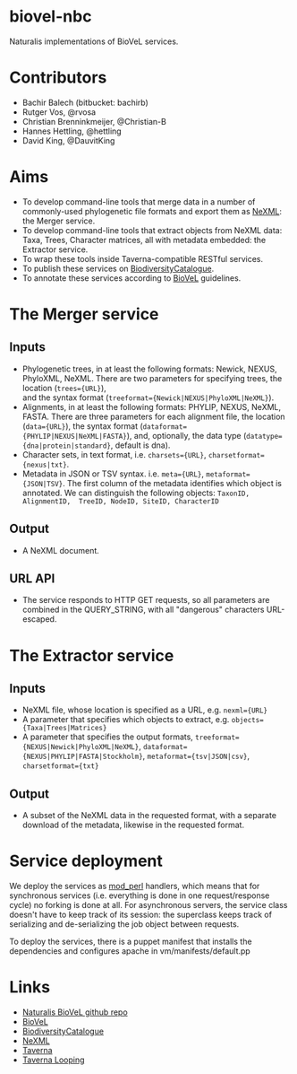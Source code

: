 biovel-nbc
==========

Naturalis implementations of BioVeL services.

Contributors
============
* Bachir Balech (bitbucket: bachirb)
* Rutger Vos, @rvosa
* Christian Brenninkmeijer, @Christian-B
* Hannes Hettling, @hettling
* David King, @DauvitKing

Aims
====
* To develop command-line tools that merge data in a number of commonly-used phylogenetic 
file formats and export them as [NeXML](http://nexml.org): the Merger service.
* To develop command-line tools that extract objects from NeXML data: Taxa, Trees, 
Character matrices, all with metadata embedded: the Extractor service.
* To wrap these tools inside Taverna-compatible RESTful services.
* To publish these services on [BiodiversityCatalogue](http://BiodiversityCatalogue.org).
* To annotate these services according to [BioVeL](http://biovel.eu) guidelines.

The Merger service
==================
Inputs
------
* Phylogenetic trees, in at least the following formats: Newick, NEXUS, PhyloXML, NeXML. 
There are two parameters for specifying trees, the location (`trees={URL}`),  
and the syntax format (`treeformat={Newick|NEXUS|PhyloXML|NeXML}`).
* Alignments, in at least the following formats: PHYLIP, NEXUS, NeXML, FASTA. There are 
three parameters for each alignment file, the location (`data={URL}`), the 
syntax format (`dataformat={PHYLIP|NEXUS|NeXML|FASTA}`), and, optionally, the 
data type (`datatype={dna|protein|standard}`, default is dna).
* Character sets, in text format, i.e. `charsets={URL}`, 
`charsetformat={nexus|txt}`.
* Metadata in JSON or TSV syntax. i.e. `meta={URL}`, 
`metaformat={JSON|TSV}`. The first column of the metadata identifies which 
object is annotated. We can distinguish the following objects: `TaxonID, AlignmentID, 
TreeID, NodeID, SiteID, CharacterID`

Output
------
* A NeXML document.

URL API
-------
* The service responds to HTTP GET requests, so all parameters are combined in the 
QUERY_STRING, with all "dangerous" characters URL-escaped.

The Extractor service
=====================
Inputs
------
* NeXML file, whose location is specified as a URL, e.g. `nexml={URL}`
* A parameter that specifies which objects to extract, e.g. 
`objects={Taxa|Trees|Matrices}`
* A parameter that specifies the output formats, 
`treeformat={NEXUS|Newick|PhyloXML|NeXML}`, 
`dataformat={NEXUS|PHYLIP|FASTA|Stockholm}`, 
`metaformat={tsv|JSON|csv}`, `charsetformat={txt}`

Output
------
* A subset of the NeXML data in the requested format, with a separate download of the 
metadata, likewise in the requested format.

Service deployment
==================
We deploy the services as [mod_perl](http://perl.apache.org) handlers, which means that for 
synchronous services (i.e. everything is done in one request/response cycle) no forking is 
done at all. For asynchronous servers, the service class doesn't have to keep track of its 
session: the superclass keeps track of serializing and de-serializing the job object 
between requests.

To deploy the services, there is a puppet manifest that installs the dependencies and 
configures apache in vm/manifests/default.pp


Links
=====
* [Naturalis BioVeL github repo](https://github.com/naturalis/biovel-nbc)
* [BioVeL](http://biovel.eu)
* [BiodiversityCatalogue](http://biodiversitycatalogue.org)
* [NeXML](http://nexml.org)
* [Taverna](http://taverna.org.uk)
* [Taverna Looping](http://dev.mygrid.org.uk/wiki/display/taverna/Loops)
